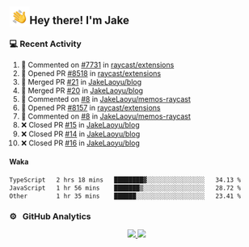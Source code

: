 <img alt="Night Coding" src="./assets/Hand%20Wave.gif" width='40' align="left"/><h2>Hey there! I'm Jake</h2>

### 💻 Recent Activity

<!--RECENT_ACTIVITY:start-->
1. 💬 Commented on [#7731](https://github.com/raycast/extensions/issues/7731#issuecomment-1731195549) in [raycast/extensions](https://github.com/raycast/extensions)<br>
2. 💪 Opened PR [#8518](https://github.com/raycast/extensions/pull/8518) in [raycast/extensions](https://github.com/raycast/extensions)<br>
3. 🎉 Merged PR [#21](https://github.com/JakeLaoyu/blog/pull/21) in [JakeLaoyu/blog](https://github.com/JakeLaoyu/blog)<br>
4. 🎉 Merged PR [#20](https://github.com/JakeLaoyu/blog/pull/20) in [JakeLaoyu/blog](https://github.com/JakeLaoyu/blog)<br>
5. 💬 Commented on [#8](https://github.com/JakeLaoyu/memos-raycast/issues/8#issuecomment-1700292684) in [JakeLaoyu/memos-raycast](https://github.com/JakeLaoyu/memos-raycast)<br>
6. 💪 Opened PR [#8157](https://github.com/raycast/extensions/pull/8157) in [raycast/extensions](https://github.com/raycast/extensions)<br>
7. 💬 Commented on [#8](https://github.com/JakeLaoyu/memos-raycast/issues/8#issuecomment-1700136802) in [JakeLaoyu/memos-raycast](https://github.com/JakeLaoyu/memos-raycast)<br>
8. ❌ Closed PR [#15](https://github.com/JakeLaoyu/blog/pull/15) in [JakeLaoyu/blog](https://github.com/JakeLaoyu/blog)<br>
9. ❌ Closed PR [#14](https://github.com/JakeLaoyu/blog/pull/14) in [JakeLaoyu/blog](https://github.com/JakeLaoyu/blog)<br>
10. ❌ Closed PR [#16](https://github.com/JakeLaoyu/blog/pull/16) in [JakeLaoyu/blog](https://github.com/JakeLaoyu/blog)<br>
<!--RECENT_ACTIVITY:end-->

#### Waka

<!--START_SECTION:waka-->

```text
TypeScript   2 hrs 18 mins   ████████▓░░░░░░░░░░░░░░░░   34.13 %
JavaScript   1 hr 56 mins    ███████▒░░░░░░░░░░░░░░░░░   28.72 %
Other        1 hr 35 mins    ██████░░░░░░░░░░░░░░░░░░░   23.41 %
```

<!--END_SECTION:waka-->

### ⚙️ &nbsp; GitHub Analytics

<p align="center">
<a href="https://github.com/JakeLaoyu">
  <img height="180em" src="https://github-readme-stats-eight-theta.vercel.app/api?username=jakelaoyu&show_icons=true&theme=algolia&include_all_commits=true&count_private=true"/>
  <img height="180em" src="https://github-readme-stats-eight-theta.vercel.app/api/top-langs/?username=jakelaoyu&layout=compact&langs_count=8&theme=algolia&hide=html&count_private=true"/>
</a>
</p>

<!-- ### 🤝🏻 &nbsp; Connect with Me

<p align="center">
<a href="https://i.jakeyu.top"><img src="https://img.shields.io/badge/-i.jakeyu.top-3423A6?style=flat&logo=Google-Chrome&logoColor=white"/></a>
<a href="mailto:jake.laoyu@gmail.com"><img src="https://img.shields.io/badge/-jake.laoyu@gmail.com-D14836?style=flat&logo=Gmail&logoColor=white"/></a>
</p> -->
